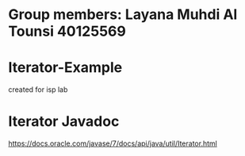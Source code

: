 # Group members: Layana Muhdi Al Tounsi 40125569
# Iterator-Example
created for isp lab

# Iterator Javadoc
https://docs.oracle.com/javase/7/docs/api/java/util/Iterator.html
